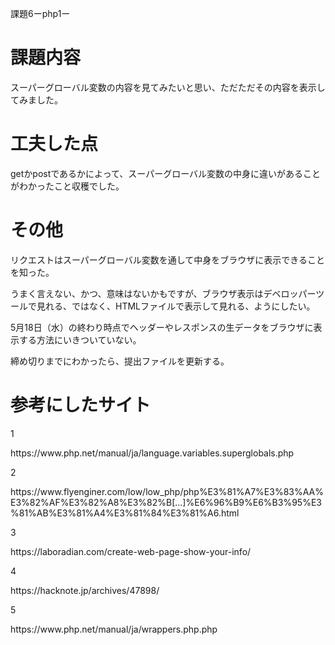 課題6ーphp1ー

<h1>課題内容</h1>
<p>スーパーグローバル変数の内容を見てみたいと思い、ただただその内容を表示してみました。<p>

<h1>工夫した点</h1>
getかpostであるかによって、スーパーグローバル変数の中身に違いがあることがわかったこと収穫でした。

<h1>その他</h1>
<p>リクエストはスーパーグローバル変数を通して中身をブラウザに表示できることを知った。</p>
<p>うまく言えない、かつ、意味はないかもですが、ブラウザ表示はデベロッパーツールで見れる、ではなく、HTMLファイルで表示して見れる、ようにしたい。</p>
<p>5月18日（水）の終わり時点でヘッダーやレスポンスの生データをブラウザに表示する方法にいきついていない。</p>
<p>締め切りまでにわかったら、提出ファイルを更新する。</p>

<h1>参考にしたサイト</h1>
<p>1</p>
https://www.php.net/manual/ja/language.variables.superglobals.php
<p>2</p>
https://www.flyenginer.com/low/low_php/php%E3%81%A7%E3%83%AA%E3%82%AF%E3%82%A8%E3%82%B[…]%E6%96%B9%E6%B3%95%E3%81%AB%E3%81%A4%E3%81%84%E3%81%A6.html
<p>3</p>
https://laboradian.com/create-web-page-show-your-info/
<p>4</p>
https://hacknote.jp/archives/47898/ 
<p>5</p>
https://www.php.net/manual/ja/wrappers.php.php
